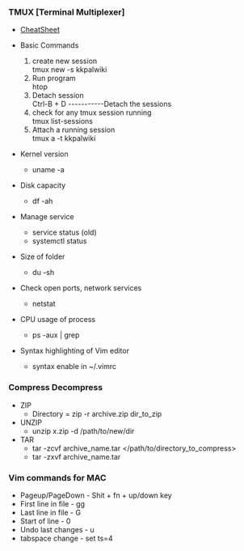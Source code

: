 ### TMUX [Terminal Multiplexer]
* [CheatSheet](https://danielmiessler.com/study/tmux/)
* Basic Commands
  1. create new session  
  tmux new -s kkpalwiki
  2. Run program  
  htop
  3. Detach session  
  Ctrl-B + D -----------Detach the sessions
  4. check for any tmux session running  
  tmux list-sessions
  5. Attach a running session  
  tmux a -t kkpalwiki



* Kernel version 
  * uname -a
* Disk capacity
  * df -ah
* Manage service
  * service <servicename> status (old)
  * systemctl status <servicename>
* Size of folder
  * du -sh <folder>
* Check open ports, network services
  * netstat
* CPU usage of process
  * ps -aux | grep <processname>

* Syntax highlighting of Vim editor
  * syntax enable in ~/.vimrc



### Compress Decompress
* ZIP
    * Directory = zip -r archive.zip dir_to_zip
* UNZIP
    * unzip x.zip -d /path/to/new/dir
* TAR
  * tar -zcvf archive_name.tar </path/to/directory_to_compress>
  * tar -zxvf archive_name.tar


### Vim commands for MAC
* Pageup/PageDown - Shit + fn + up/down key
* First line in file - gg
* Last line in file - G
* Start of line - 0
* Undo last changes - u
* tabspace change - set ts=4
